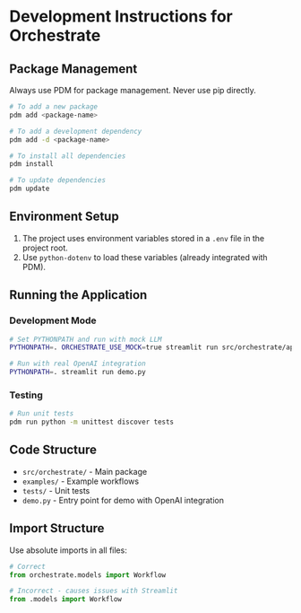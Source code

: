 # Development Instructions for Orchestrate

## Package Management

Always use PDM for package management. Never use pip directly.

```bash
# To add a new package
pdm add <package-name>

# To add a development dependency
pdm add -d <package-name>

# To install all dependencies
pdm install

# To update dependencies
pdm update
```

## Environment Setup

1. The project uses environment variables stored in a `.env` file in the project root.
2. Use `python-dotenv` to load these variables (already integrated with PDM).

## Running the Application

### Development Mode

```bash
# Set PYTHONPATH and run with mock LLM
PYTHONPATH=. ORCHESTRATE_USE_MOCK=true streamlit run src/orchestrate/app.py

# Run with real OpenAI integration
PYTHONPATH=. streamlit run demo.py
```

### Testing

```bash
# Run unit tests
pdm run python -m unittest discover tests
```

## Code Structure

- `src/orchestrate/` - Main package
- `examples/` - Example workflows
- `tests/` - Unit tests
- `demo.py` - Entry point for demo with OpenAI integration

## Import Structure

Use absolute imports in all files:

```python
# Correct
from orchestrate.models import Workflow

# Incorrect - causes issues with Streamlit
from .models import Workflow
``` 